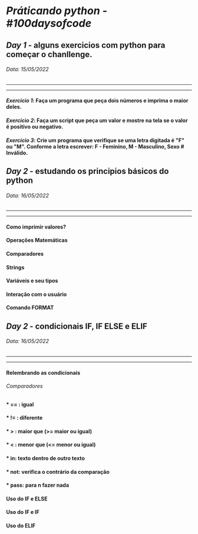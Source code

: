 # _Práticando python - #100daysofcode_

## _Day 1_ - alguns exercicios com python para começar o chanllenge.

###### Data: 15/05/2022

---

---

#### _Exercicio 1_: Faça um programa que peça dois números e imprima o maior deles.

#### _Exercicio 2_: Faça um script que peça um valor e mostre na tela se o valor é positivo ou negativo.

#### _Exercicio 3_: Crie um programa que verifique se uma letra digitada é "F" ou "M". Conforme a letra escrever: F - Feminino, M - Masculino, Sexo # Inválido.

## _Day 2_ - estudando os principios básicos do python

###### Data: 16/05/2022

---

---

#### Como imprimir valores?

#### Operações Matemáticas

#### Comparadores

#### Strings

#### Variáveis e seu tipos

#### Interação com o usuário

#### Comando FORMAT

## _Day 2_ - condicionais IF, IF ELSE e ELIF

###### Data: 16/05/2022

---

---

#### Relembrando as condicionais

###### Comparadores

#### \* == : igual

#### \* != : diferente

#### \* > : maior que (>= maior ou igual)

#### \* < : menor que (<= menor ou igual)

#### \* in: texto dentro de outro texto

#### \* not: verifica o contrário da comparação

#### \* pass: para n fazer nada

#### Uso do IF e ELSE

#### Uso do IF e IF

#### Uso do ELIF

